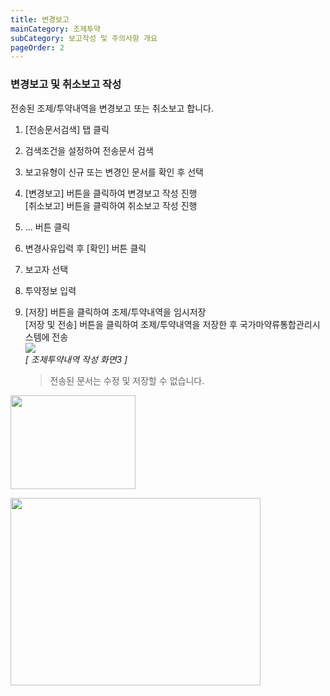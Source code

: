 ```yaml
---
title: 변경보고
mainCategory: 조제투약
subCategory: 보고작성 및 주의사항 개요
pageOrder: 2
---
```


### 변경보고 및 취소보고 작성

전송된 조제/투약내역을 변경보고 또는 취소보고 합니다.  
1. [전송문서검색] 탭 클릭
2. 검색조건을 설정하여 전송문서 검색
3. 보고유형이 신규 또는 변경인 문서를 확인 후 선택
4. [변경보고] 버튼을 클릭하여 변경보고 작성 진행  
   [취소보고] 버튼을 클릭하여 취소보고 작성 진행
5. ... 버튼 클릭 
6. 변경사유입력 후 [확인] 버튼 클릭
7. 보고자 선택 
8.  투약정보 입력
9. [저장] 버튼을 클릭하여 조제/투약내역을 임시저장  
   [저장 및 전송] 버튼을 클릭하여 조제/투약내역을 저장한 후 국가마약류통합관리시스템에 전송  
   [![]({{site.url}}/images/docs/doc_1/post_7-6.png)]({{site.url}}/images/docs/doc_1/post_7-6.png)  
   *[ 조제투약내역 작성 화면3 ]*  
    
    > 전송된 문서는 수정 및 저장할 수 없습니다.

<p><img src="http://localhost:4000/images/sample.png" alt="" width="200" height="150" /></p>

<p><a href="http://localhost:4000/images/link.png">
<img src="http://localhost:4000/images/sample.png" alt="" width="400" height="300" /></a></p>

